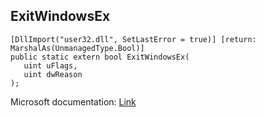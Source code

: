 ## ExitWindowsEx

```
[DllImport("user32.dll", SetLastError = true)] [return: MarshalAs(UnmanagedType.Bool)]
public static extern bool ExitWindowsEx(
   uint uFlags,
   uint dwReason
);
```

Microsoft documentation: [Link](https://docs.microsoft.com/en-us/windows/win32/api/winuser/nf-winuser-exitwindowsex)
